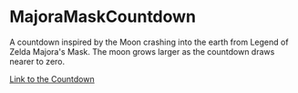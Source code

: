 # MajoraMaskCountdown
A countdown inspired by the Moon crashing into the earth from Legend of Zelda Majora's Mask. The moon grows larger as the countdown draws nearer to zero.

[Link to the Countdown](https://majorasmaskcountdown.firebaseapp.com/)
